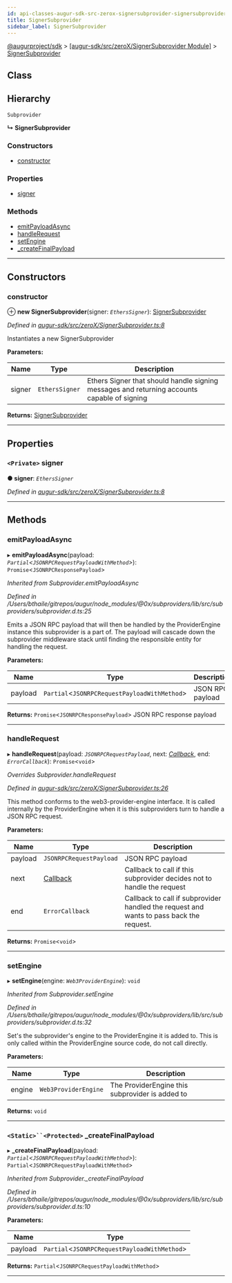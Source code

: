 ```yaml
---
id: api-classes-augur-sdk-src-zerox-signersubprovider-signersubprovider
title: SignerSubprovider
sidebar_label: SignerSubprovider
---
```


[@augurproject/sdk](api-readme.md) > [[augur-sdk/src/zeroX/SignerSubprovider Module]](api-modules-augur-sdk-src-zerox-signersubprovider-module.md) > [SignerSubprovider](api-classes-augur-sdk-src-zerox-signersubprovider-signersubprovider.md)

## Class

## Hierarchy

 `Subprovider`

**↳ SignerSubprovider**

### Constructors

* [constructor](api-classes-augur-sdk-src-zerox-signersubprovider-signersubprovider.md#constructor)

### Properties

* [signer](api-classes-augur-sdk-src-zerox-signersubprovider-signersubprovider.md#signer)

### Methods

* [emitPayloadAsync](api-classes-augur-sdk-src-zerox-signersubprovider-signersubprovider.md#emitpayloadasync)
* [handleRequest](api-classes-augur-sdk-src-zerox-signersubprovider-signersubprovider.md#handlerequest)
* [setEngine](api-classes-augur-sdk-src-zerox-signersubprovider-signersubprovider.md#setengine)
* [_createFinalPayload](api-classes-augur-sdk-src-zerox-signersubprovider-signersubprovider.md#_createfinalpayload)

---

## Constructors

<a id="constructor"></a>

###  constructor

⊕ **new SignerSubprovider**(signer: *`EthersSigner`*): [SignerSubprovider](api-classes-augur-sdk-src-zerox-signersubprovider-signersubprovider.md)

*Defined in [augur-sdk/src/zeroX/SignerSubprovider.ts:8](https://github.com/AugurProject/augur/blob/1e1466f1d3/packages/augur-sdk/src/zeroX/SignerSubprovider.ts#L8)*

Instantiates a new SignerSubprovider

**Parameters:**

| Name | Type | Description |
| ------ | ------ | ------ |
| signer | `EthersSigner` |  Ethers Signer that should handle signing messages and returning accounts capable of signing |

**Returns:** [SignerSubprovider](api-classes-augur-sdk-src-zerox-signersubprovider-signersubprovider.md)

___

## Properties

<a id="signer"></a>

### `<Private>` signer

**● signer**: *`EthersSigner`*

*Defined in [augur-sdk/src/zeroX/SignerSubprovider.ts:8](https://github.com/AugurProject/augur/blob/1e1466f1d3/packages/augur-sdk/src/zeroX/SignerSubprovider.ts#L8)*

___

## Methods

<a id="emitpayloadasync"></a>

###  emitPayloadAsync

▸ **emitPayloadAsync**(payload: *`Partial`<`JSONRPCRequestPayloadWithMethod`>*): `Promise`<`JSONRPCResponsePayload`>

*Inherited from Subprovider.emitPayloadAsync*

*Defined in /Users/bthaile/gitrepos/augur/node_modules/@0x/subproviders/lib/src/subproviders/subprovider.d.ts:25*

Emits a JSON RPC payload that will then be handled by the ProviderEngine instance this subprovider is a part of. The payload will cascade down the subprovider middleware stack until finding the responsible entity for handling the request.

**Parameters:**

| Name | Type | Description |
| ------ | ------ | ------ |
| payload | `Partial`<`JSONRPCRequestPayloadWithMethod`> |  JSON RPC payload |

**Returns:** `Promise`<`JSONRPCResponsePayload`>
JSON RPC response payload

___
<a id="handlerequest"></a>

###  handleRequest

▸ **handleRequest**(payload: *`JSONRPCRequestPayload`*, next: *[Callback](api-modules-augur-sdk-src-events-module.md#callback)*, end: *`ErrorCallback`*): `Promise`<`void`>

*Overrides Subprovider.handleRequest*

*Defined in [augur-sdk/src/zeroX/SignerSubprovider.ts:26](https://github.com/AugurProject/augur/blob/1e1466f1d3/packages/augur-sdk/src/zeroX/SignerSubprovider.ts#L26)*

This method conforms to the web3-provider-engine interface. It is called internally by the ProviderEngine when it is this subproviders turn to handle a JSON RPC request.

**Parameters:**

| Name | Type | Description |
| ------ | ------ | ------ |
| payload | `JSONRPCRequestPayload` |  JSON RPC payload |
| next | [Callback](api-modules-augur-sdk-src-events-module.md#callback) |  Callback to call if this subprovider decides not to handle the request |
| end | `ErrorCallback` |  Callback to call if subprovider handled the request and wants to pass back the request. |

**Returns:** `Promise`<`void`>

___
<a id="setengine"></a>

###  setEngine

▸ **setEngine**(engine: *`Web3ProviderEngine`*): `void`

*Inherited from Subprovider.setEngine*

*Defined in /Users/bthaile/gitrepos/augur/node_modules/@0x/subproviders/lib/src/subproviders/subprovider.d.ts:32*

Set's the subprovider's engine to the ProviderEngine it is added to. This is only called within the ProviderEngine source code, do not call directly.

**Parameters:**

| Name | Type | Description |
| ------ | ------ | ------ |
| engine | `Web3ProviderEngine` |  The ProviderEngine this subprovider is added to |

**Returns:** `void`

___
<a id="_createfinalpayload"></a>

### `<Static>``<Protected>` _createFinalPayload

▸ **_createFinalPayload**(payload: *`Partial`<`JSONRPCRequestPayloadWithMethod`>*): `Partial`<`JSONRPCRequestPayloadWithMethod`>

*Inherited from Subprovider._createFinalPayload*

*Defined in /Users/bthaile/gitrepos/augur/node_modules/@0x/subproviders/lib/src/subproviders/subprovider.d.ts:10*

**Parameters:**

| Name | Type |
| ------ | ------ |
| payload | `Partial`<`JSONRPCRequestPayloadWithMethod`> |

**Returns:** `Partial`<`JSONRPCRequestPayloadWithMethod`>

___

